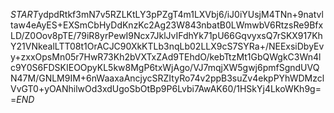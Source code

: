 $START$ydpdRtkf3mN7v5RZLKtLY3pPZgT4m1LXVbj6/iJ0iYUsjM4TNn+9natvltaw4eAyES+EXSmCbHyDdKnzKc2Ag23W843nbatB0LWmwbV6RtzsRe9BfxLD/Z0Oov8pTE/79iR8yrPewI9Ncx7JklJvIFdhYk71pU66GqvyxsQ7rSKX917KhY21VNkealLTT08t1OrACJC90XkKTLb3nqLb02LLX9cS7SYRa+/NEExsiDbyEvy+zxxOpsMn05r7HwR73Kh2bVXTxZAd9TEhdO/kebTtzMt1GbQWgkC3Wn4lc9Y0S6FDSKIEOOpyKL5kw8MgP6txWjAgo/VJ7mqjXW5gwj6pmfSgndUVQN47M/GNLM9IM+6nWaaxaAncjycSRZItyRo74v2ppB3suZv4ekpPYhWDMzclVvGT0+yOANhilwOd3xdUgoSbOtBp9P6Lvbi7AwAK60/1HSkYj4LkoWKh9g==$END$